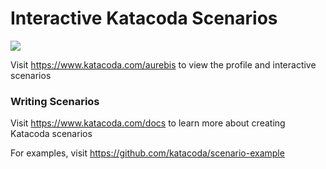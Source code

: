 # Interactive Katacoda Scenarios

[![](http://shields.katacoda.com/katacoda/aurebis/count.svg)](https://www.katacoda.com/aurebis "Get your profile on Katacoda.com")

Visit https://www.katacoda.com/aurebis to view the profile and interactive scenarios

### Writing Scenarios
Visit https://www.katacoda.com/docs to learn more about creating Katacoda scenarios

For examples, visit https://github.com/katacoda/scenario-example
